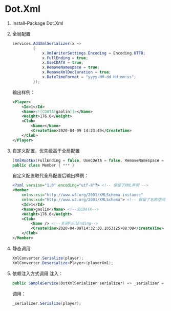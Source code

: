 # Dot.Xml

1. Install-Package Dot.Xml

2. 全局配置
   ```C#
   services.AddXmlSerializer(x =>
            {
                x.XmlWriterSettings.Encoding = Encoding.UTF8;
                x.FullEnding = true;
                x.UseCDATA = true;
                x.RemoveNamespace = true;
                x.RemoveXmlDeclaration = true;
                x.DateTimeFormat = "yyyy-MM-dd HH:mm:ss";
            });
   ```
   输出样例：
   ```XML
   <Player>
       <Id>1</Id>
       <Name><![CDATA[gaolin]]></Name>
       <Weight>176.6</Weight>
       <Club>
           <Name></Name>
           <CreateTime>2020-04-09 14:23:49</CreateTime>
       </Club>
   </Player>
   ```

3. 自定义配置，优先级高于全局配置
   ```C#
   [XmlRootEx(FullEnding = false, UseCDATA = false, RemoveNamespace = false, RemoveXmlDeclaration = false, DateTimeFormat = "yyyy-MM-ddTHH:mm:ss.fffffffzzzzzz")]
   public class Member { *** }
   ```
   自定义配置取代全局配置后输出样例：
   ```XML
   <?xml version="1.0" encoding="utf-8"?> <!-- 保留了XML声明 -->
   <Member
       xmlns:xsi="http://www.w3.org/2001/XMLSchema-instance"
       xmlns:xsd="http://www.w3.org/2001/XMLSchema"> <!-- 保留了名称空间 -->
       <Id>1</Id>
       <Name>gaolin</Name> <!--无CDATA-->
       <Weight>176.6</Weight>
       <Club>
           <Name /> <!--关闭FullEnding-->
           <CreateTime>2020-04-09T14:32:30.1053125+08:00</CreateTime>
       </Club>
   </Member>
   ```

4. 静态调用
   ```C#
   XmlConverter.Serialize(player);
   XmlConverter.Deserialize<Player>(playerXml);
   ```
   
5. 依赖注入方式调用
   注入：
   ```C#
   public SampleService(DotXmlSerializer serializer) => _serializer = serializer;
   ```
   调用：
   ```C#
   _serializer.Serialize(player);
   ```
